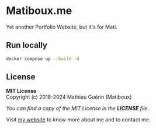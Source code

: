 # Matiboux.me

Yet another Portfolio Website, but it's for Mati.

## Run locally

```bash
docker compose up --build -d
```


## License

**MIT License**  
Copyright (c) 2018-2024 Mathieu Guérin (Matiboux)

*You can find a copy of the MIT License in the **LICENSE** file.*

Visit [my website](https://matiboux.me) to know more about me and to contact me.
